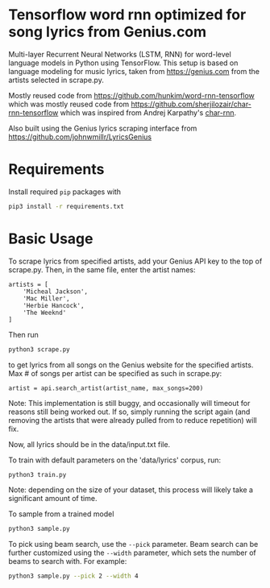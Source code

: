 # Tensorflow word rnn optimized for song lyrics from Genius.com

Multi-layer Recurrent Neural Networks (LSTM, RNN) for word-level language models in Python using TensorFlow.
This setup is based on language modeling for music lyrics, taken from https://genius.com from the artists selected in scrape.py.

Mostly reused code from https://github.com/hunkim/word-rnn-tensorflow which was mostly reused code from https://github.com/sherjilozair/char-rnn-tensorflow which was inspired from Andrej Karpathy's [char-rnn](https://github.com/karpathy/char-rnn).

Also built using the Genius lyrics scraping interface from https://github.com/johnwmillr/LyricsGenius

# Requirements
Install required `pip` packages with
```bash
pip3 install -r requirements.txt
```

# Basic Usage
To scrape lyrics from specified artists, add your Genius API key to the top of scrape.py. Then, in the same file, enter the artist names: 
```
artists = [
    'Micheal Jackson',
    'Mac Miller',
    'Herbie Hancock',
    'The Weeknd'
]
```
Then run 
```bash
python3 scrape.py
```
to get lyrics from all songs on the Genius website for the specified artists. Max # of songs per artist can be specified as such in scrape.py:
```
artist = api.search_artist(artist_name, max_songs=200)
```
Note: This implementation is still buggy, and occasionally will timeout for reasons still being worked out. If so, simply running the script again (and removing the artists that were already pulled from to reduce repetition) will fix.

Now, all lyrics should be in the data/input.txt file.

To train with default parameters on the 'data/lyrics' corpus, run:
```bash
python3 train.py
```
Note: depending on the size of your dataset, this process will likely take a significant amount of time.

To sample from a trained model
```bash
python3 sample.py
```

To pick using beam search, use the `--pick` parameter. Beam search can be
further customized using the `--width` parameter, which sets the number of beams
to search with. For example:
```bash
python3 sample.py --pick 2 --width 4
```
